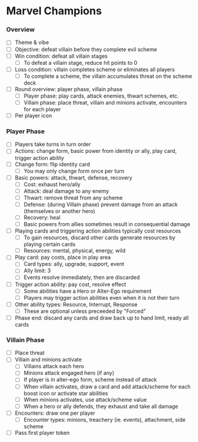 # Marvel Champions

### Overview

- [ ] Theme & vibe
- [ ] Objective: defeat villain before they complete evil scheme
- [ ] Win condition: defeat all villain stages
  - [ ] To defeat a villain stage, reduce hit points to 0
- [ ] Loss condition: villain completes scheme or eliminates all players
  - [ ] To complete a scheme, the villain accumulates threat on the scheme deck
- [ ] Round overview: player phase, villain phase
  - [ ] Player phase: play cards, attack enemies, thwart schemes, etc.
  - [ ] Villain phase: place threat, villain and minions activate, encounters for each player
- [ ] Per player icon

### Player Phase

- [ ] Players take turns in turn order
- [ ] Actions: change form, basic power from identity or ally, play card, trigger action ability
- [ ] Change form: flip identity card
  - [ ] You may only change form once per turn
- [ ] Basic powers: attack, thwart, defense, recovery
  - [ ] Cost: exhaust hero/ally
  - [ ] Attack: deal damage to any enemy
  - [ ] Thwart: remove threat from any scheme
  - [ ] Defense: (during Villain phase) prevent damage from an attack (themselves or another hero)
  - [ ] Recovery: heal
  - [ ] Basic powers from allies sometimes result in consequential damage
- [ ] Playing cards and triggering action abilities typically cost resources
  - [ ] To gain resources, discard other cards generate resources by playing certain cards
  - [ ] Resources: mental, physical, energy, wild
- [ ] Play card: pay costs, place in play area
  - [ ] Card types: ally, upgrade, support, event
  - [ ] Ally limit: 3
  - [ ] Events resolve immediately, then are discarded
- [ ] Trigger action ability: pay cost, resolve effect
  - [ ] Some abilities have a Hero or Alter-Ego requirement
  - [ ] Players may trigger action abilities even when it is not their turn
- [ ] Other ability types: Resource, Interrupt, Response
  - [ ] These are optional unless preceeded by "Forced"
- [ ] Phase end: discard any cards and draw back up to hand limit, ready all cards

### Villain Phase

- [ ] Place threat
- [ ] Villain and minions activate
  - [ ] Villains attack each hero
  - [ ] Minions attack engaged hero (if any)
  - [ ] If player is in alter-ego form, scheme instead of attack
  - [ ] When villain activates, draw a card and add attack/scheme for each boost icon or activate star abilities
  - [ ] When minions activates, use attack/scheme value
  - [ ] When a hero or ally defends, they exhaust and take all damage
- [ ] Encounters: draw one per player
  - [ ] Encounter types: minions, treachery (ie. events), attachment, side scheme
- [ ] Pass first player token
